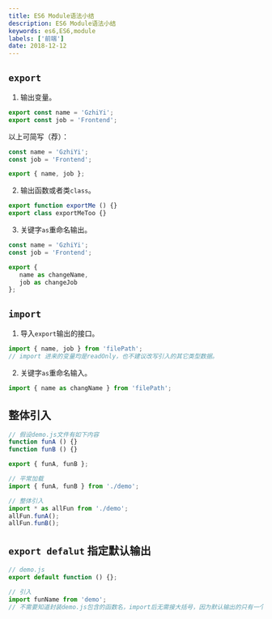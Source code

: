 ```yaml
---
title: ES6 Module语法小结
description: ES6 Module语法小结
keywords: es6,ES6,module
labels: ['前端']
date: 2018-12-12
---
```



## `export`

1. 输出变量。

```javascript
export const name = 'GzhiYi';
export const job = 'Frontend';
```
以上可简写（荐）：
```javascript
const name = 'GzhiYi';
const job = 'Frontend';

export { name, job };
```
2. 输出函数或者类`class`。

```javascript
export function exportMe () {}
export class exportMeToo {}
```

3. 关键字`as`重命名输出。

```javascript
const name = 'GzhiYi';
const job = 'Frontend';

export {
   name as changeName,
   job as changeJob  
};
```

## `import`

1. 导入`export`输出的接口。

```javascript
import { name, job } from 'filePath';
// import 进来的变量均是readOnly，也不建议改写引入的其它类型数据。
```
2. 关键字`as`重命名输入。

```javascript
import { name as changName } from 'filePath';
```

## 整体引入

```javascript
// 假设demo.js文件有如下内容
function funA () {}
function funB () {}

export { funA, funB };

// 平常加载
import { funA, funB } from './demo';

// 整体引入
import * as allFun from './demo';
allFun.funA();
allFun.funB();
```

## `export defalut` 指定默认输出

```javascript
// demo.js
export default function () {};

// 引入
import funName from 'demo'; 
// 不需要知道封装demo.js包含的函数名，import后无需接大括号，因为默认输出的只有一个。
```
